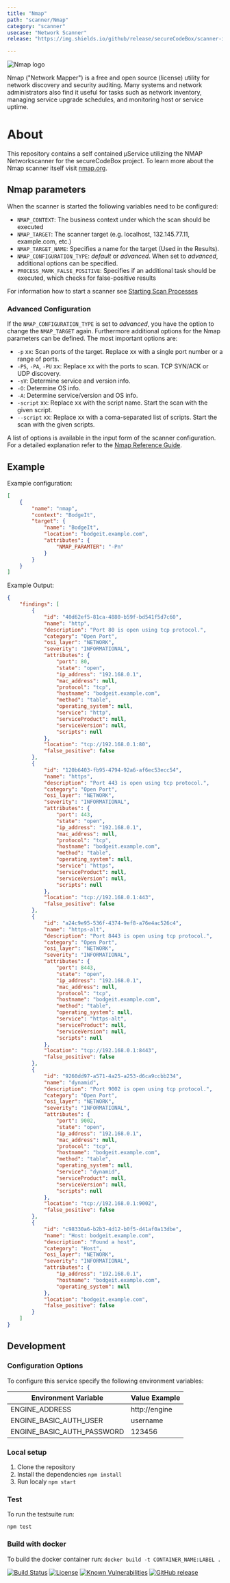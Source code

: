 ```yaml
---
title: "Nmap"
path: "scanner/Nmap"
category: "scanner"
usecase: "Network Scanner"
release: "https://img.shields.io/github/release/secureCodeBox/scanner-infrastructure-nmap.svg"

---
```


![Nmap logo](https://nmap.org/images/sitelogo.png)

Nmap ("Network Mapper") is a free and open source (license) utility for network discovery and security auditing. Many systems and network administrators also find it useful for tasks such as network inventory, managing service upgrade schedules, and monitoring host or service uptime. 

<!-- end -->

# About
This repository contains a self contained µService utilizing the NMAP Networkscanner for the secureCodeBox project. To learn more about the Nmap scanner itself visit [nmap.org].

## Nmap parameters

When the scanner is started the following variables need to be configured:

* `NMAP_CONTEXT`: The business context under which the scan should be executed
* `NMAP_TARGET`: The scanner target (e.g. localhost, 132.145.77.11, example.com, etc.)
* `NMAP_TARGET_NAME`: Specifies a name for the target (Used in the Results).
* `NMAP_CONFIGURATION_TYPE`: _default_ or _advanced_. When set to _advanced_, additional
options can be specified. 
* `PROCESS_MARK_FALSE_POSITIVE`: Specifies if an additional task should be executed, which checks
for false-positive results

For information how to start a scanner see [Starting Scan Processes](https://github.com/secureCodeBox/engine/wiki/Starting-Scan-Processes)

### Advanced Configuration

If the `NMAP_CONFIGURATION_TYPE` is set to _advanced_, you have the 
option to change the `NMAP_TARGET` again.
Furthermore additional options for the Nmap parameters 
can be defined. The most important options are: 

* `-p` xx: Scan ports of the target. Replace xx with a single port number or
a range of ports.
* `-PS`, `-PA`, `-PU` xx: Replace xx with the ports to scan. TCP SYN/ACK or 
UDP discovery.
* `-sV`: Determine service and version info.
* `-O`: Determine OS info.
* `-A`: Determine service/version and OS info.
* `-script` xx: Replace xx with the script name. Start the scan with the given script.
* `--script` xx: Replace xx with a coma-separated list of scripts. Start the scan with the given scripts.

A list of options is available in the input form of the scanner configuration.
For a detailed explanation refer to the [Nmap Reference Guide](https://nmap.org/book/man.html).

## Example

Example configuration:

```json
[
    {
        "name": "nmap",
        "context": "BodgeIt",
        "target": {
            "name": "BodgeIt",
            "location": "bodgeit.example.com",
            "attributes": {
                "NMAP_PARAMTER": "-Pn"
            }
        }
    }
]
```

Example Output:

```json
{
    "findings": [
        {
            "id": "40d62ef5-81ca-4880-b59f-bd541f5d7c60",
            "name": "http",
            "description": "Port 80 is open using tcp protocol.",
            "category": "Open Port",
            "osi_layer": "NETWORK",
            "severity": "INFORMATIONAL",
            "attributes": {
                "port": 80,
                "state": "open",
                "ip_address": "192.168.0.1",
                "mac_address": null,
                "protocol": "tcp",
                "hostname": "bodgeit.example.com",
                "method": "table",
                "operating_system": null,
                "service": "http",
                "serviceProduct": null,
                "serviceVersion": null,
                "scripts": null
            },
            "location": "tcp://192.168.0.1:80",
            "false_positive": false
        },
        {
            "id": "120b6403-fb95-4794-92a6-af6ec53ecc54",
            "name": "https",
            "description": "Port 443 is open using tcp protocol.",
            "category": "Open Port",
            "osi_layer": "NETWORK",
            "severity": "INFORMATIONAL",
            "attributes": {
                "port": 443,
                "state": "open",
                "ip_address": "192.168.0.1",
                "mac_address": null,
                "protocol": "tcp",
                "hostname": "bodgeit.example.com",
                "method": "table",
                "operating_system": null,
                "service": "https",
                "serviceProduct": null,
                "serviceVersion": null,
                "scripts": null
            },
            "location": "tcp://192.168.0.1:443",
            "false_positive": false
        },
        {
            "id": "a24c9e95-536f-4374-9ef8-a76e4ac526c4",
            "name": "https-alt",
            "description": "Port 8443 is open using tcp protocol.",
            "category": "Open Port",
            "osi_layer": "NETWORK",
            "severity": "INFORMATIONAL",
            "attributes": {
                "port": 8443,
                "state": "open",
                "ip_address": "192.168.0.1",
                "mac_address": null,
                "protocol": "tcp",
                "hostname": "bodgeit.example.com",
                "method": "table",
                "operating_system": null,
                "service": "https-alt",
                "serviceProduct": null,
                "serviceVersion": null,
                "scripts": null
            },
            "location": "tcp://192.168.0.1:8443",
            "false_positive": false
        },
        {
            "id": "9260dd97-a571-4a25-a253-d6ca9ccbb234",
            "name": "dynamid",
            "description": "Port 9002 is open using tcp protocol.",
            "category": "Open Port",
            "osi_layer": "NETWORK",
            "severity": "INFORMATIONAL",
            "attributes": {
                "port": 9002,
                "state": "open",
                "ip_address": "192.168.0.1",
                "mac_address": null,
                "protocol": "tcp",
                "hostname": "bodgeit.example.com",
                "method": "table",
                "operating_system": null,
                "service": "dynamid",
                "serviceProduct": null,
                "serviceVersion": null,
                "scripts": null
            },
            "location": "tcp://192.168.0.1:9002",
            "false_positive": false
        },
        {
            "id": "c98330a6-b2b3-4d12-b0f5-d41af0a13dbe",
            "name": "Host: bodgeit.example.com",
            "description": "Found a host",
            "category": "Host",
            "osi_layer": "NETWORK",
            "severity": "INFORMATIONAL",
            "attributes": {
                "ip_address": "192.168.0.1",
                "hostname": "bodgeit.example.com",
                "operating_system": null
            },
            "location": "bodgeit.example.com",
            "false_positive": false
        }
    ]
}
```

## Development

### Configuration Options
To configure this service specify the following environment variables:

| Environment Variable       | Value Example         |
| -------------------------- | --------------------- |
| ENGINE_ADDRESS             | http://engine         |
| ENGINE_BASIC_AUTH_USER     | username              |
| ENGINE_BASIC_AUTH_PASSWORD | 123456                |

### Local setup

1.  Clone the repository
2.  Install the dependencies `npm install`
3.  Run localy `npm start`

### Test

To run the testsuite run:

`npm test`

### Build with docker
To build the docker container run: `docker build -t CONTAINER_NAME:LABEL .`

[![Build Status](https://travis-ci.com/secureCodeBox/scanner-infrastructure-nmap.svg?branch=master)](https://travis-ci.com/secureCodeBox/scanner-infrastructure-nmap)
[![License](https://img.shields.io/badge/License-Apache%202.0-blue.svg)](https://opensource.org/licenses/Apache-2.0)
[![Known Vulnerabilities](https://snyk.io/test/github/secureCodeBox/scanner-infrastructure-nmap/badge.svg)](https://snyk.io/test/github/secureCodeBox/scanner-infrastructure-nmap)
[![GitHub release](https://img.shields.io/github/release/secureCodeBox/scanner-infrastructure-nmap.svg)](https://github.com/secureCodeBox/scanner-infrastructure-nmap/releases/latest)

[nmap.org]: https://nmap.org/
